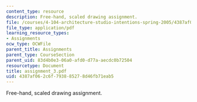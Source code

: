 ```yaml
---
content_type: resource
description: Free-hand, scaled drawing assignment.
file: /courses/4-104-architecture-studio-intentions-spring-2005/4387af062c6f793885278d46fb71eab5_assignment_3.pdf
file_type: application/pdf
learning_resource_types:
- Assignments
ocw_type: OCWFile
parent_title: Assignments
parent_type: CourseSection
parent_uid: 83d4b0e3-06a0-afd0-d77a-aecdc0b72504
resourcetype: Document
title: assignment_3.pdf
uid: 4387af06-2c6f-7938-8527-8d46fb71eab5
---
```

Free-hand, scaled drawing assignment.

